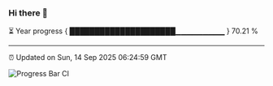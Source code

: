### Hi there 👋

⏳ Year progress { █████████████████████▁▁▁▁▁▁▁▁▁ } 70.21 %

---

⏰ Updated on Sun, 14 Sep 2025 06:24:59 GMT

![Progress Bar CI](https://github.com/liununu/liununu/workflows/Progress%20Bar%20CI/badge.svg)
